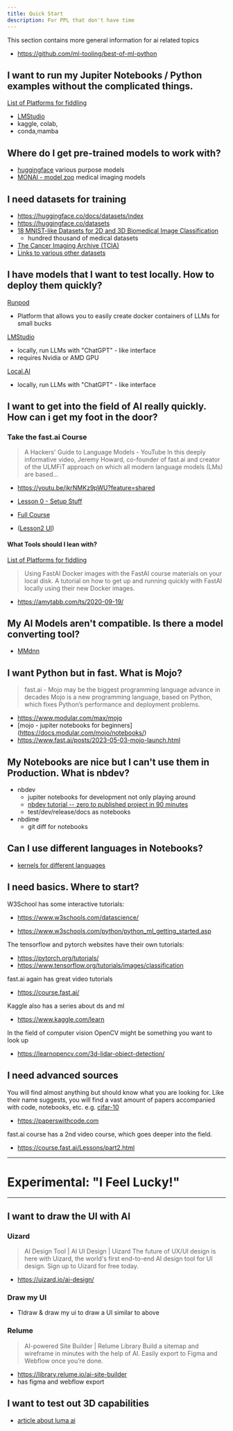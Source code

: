 ```yaml
---
title: Quick Start
description: For PPL that don't have time
---
```


This section contains more general information for ai related topics

- https://github.com/ml-tooling/best-of-ml-python

## I want to run my Jupiter Notebooks / Python examples without the complicated things.

[List of Platforms for fiddling](./Platforms.md)


- [LMStudio](https://lmstudio.ai/)
- kaggle, colab,
- conda,mamba

##  Where do I get pre-trained models to work with?

- [huggingface](https://huggingface.co/models) various purpose models
- [MONAI - model zoo](https://docs.monai.io/en/stable/index.html#model-zoo) medical imaging models

## I need datasets for training

- https://huggingface.co/docs/datasets/index
- https://huggingface.co/datasets
- [18 MNIST-like Datasets for 2D and 3D Biomedical Image Classification](https://medmnist.com/)
  - hundred thousand of medical datasets
- [The Cancer Imaging Archive (TCIA)](https://imaging.cancer.gov/informatics/cancer_imaging_archive.htm)
- [Links to various other datasets](https://paperswithcode.com/datasets)


## I have models that I want to test locally. How to deploy them quickly?

[Runpod](https://youtu.be/TP2yID7Ubr4?feature=shared)

- Platform that allows you to easily create docker containers of LLMs for small bucks

[LMStudio](https://lmstudio.ai/)

- locally, run LLMs with "ChatGPT" - like interface
- requires Nvidia or AMD GPU

[Local.AI](https://localai.io/)

- locally, run LLMs with "ChatGPT" - like interface


## I want to get into the field of AI really quickly. How can i get my foot in the door?

### Take the **fast.ai** Course

> A Hackers' Guide to Language Models - YouTube
> In this deeply informative video, Jeremy Howard, co-founder of fast.ai and creator of the ULMFiT approach on which all modern language models (LMs) are based...

- https://youtu.be/jkrNMKz9pWU?feature=shared

- [Lesson 0 - Setup Stuff ](https://www.youtube.com/watch?v=gGxe2mN3kAg&ab_channel=JeremyHoward)

- [Full Course](https://course.fast.ai/Lessons/lesson1.html)

- ([Lesson2 UI](./Practical%20Deep%20Learning%20-%20FastAi%20Notes/2%20Lesson2.mdx))

#### What Tools should I lean with?

[List of Platforms for fiddling](./Platforms.md)

> Using FastAI Docker images with the FastAI course materials on your local disk.
> A tutorial on how to get up and running quickly with FastAI locally using their new Docker images.

- https://amytabb.com/ts/2020-09-19/


## My AI Models aren't compatible. Is there a model converting tool?

- [MMdnn](https://pypi.org/project/mmdnn/)


## I want Python but in fast. What is Mojo?

> fast.ai - Mojo may be the biggest programming language advance in decades
> Mojo is a new programming language, based on Python, which fixes Python’s performance and deployment problems.

- https://www.modular.com/max/mojo
- [mojo - jupiter notebooks for beginners] (https://docs.modular.com/mojo/notebooks/)
- https://www.fast.ai/posts/2023-05-03-mojo-launch.html

## My Notebooks are nice but I can't use them in Production. What is nbdev?

- nbdev
  - jupiter notebooks for development not only playing around
  - [nbdev tutorial -- zero to published project in 90 minutes](https://www.youtube.com/watch?v=l7zS8Ld4_iA&ab_channel=JeremyHoward)
  - test/dev/release/docs as notebooks
- nbdime
  - git diff for notebooks

## Can I use different languages in Notebooks?

- [kernels for different languages](https://github.com/jupyter/jupyter/wiki/Jupyter-kernels)


## I need basics. Where to start?

W3School has some interactive tutorials:

- https://www.w3schools.com/datascience/

- https://www.w3schools.com/python/python_ml_getting_started.asp


The tensorflow and pytorch websites have their own tutorials:

- https://pytorch.org/tutorials/
- https://www.tensorflow.org/tutorials/images/classification

fast.ai again has great video tutorials

- https://course.fast.ai/

Kaggle also has a series about ds and ml 

- https://www.kaggle.com/learn


In the field of computer vision OpenCV might be something you want to look up
- https://learnopencv.com/3d-lidar-object-detection/

## I need advanced sources


You will find almost anything but should know what you are looking for. Like their name suggests, you will find a vast amount of papers accompanied with code, notebooks, etc. e.g. [cifar-10](https://paperswithcode.com/dataset/cifar-10)
- https://paperswithcode.com

fast.ai course has a 2nd video course, which goes deeper into the field.
- https://course.fast.ai/Lessons/part2.html

---
# Experimental:  "I Feel Lucky!"
---

## I want to draw the UI with AI

### Uizard

> AI Design Tool | AI UI Design | Uizard
> The future of UX/UI design is here with Uizard, the world's first end-to-end AI design tool for UI design. Sign up to Uizard for free today.

- https://uizard.io/ai-design/

### Draw my UI

- Tldraw & draw my ui to draw a UI similar to above

### Relume

> AI-powered Site Builder | Relume Library
> Build a sitemap and wireframe in minutes with the help of AI. Easily export to Figma and Webflow once you’re done.

- https://library.relume.io/ai-site-builder
- has figma and webflow export


## I want to test out 3D capabilities

- [article about luma ai](https://3druck.com/programme/luma-ai-genie-3d-modelle-16124375/)
